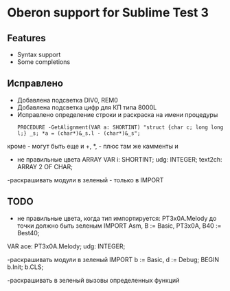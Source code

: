 # Oberon support for Sublime Test 3

## Features

* Syntax support
* Some completions

## Исправлено
- Добавлена подсветка DIV0, REM0
- Добавлена подсветка цифр для КП типа 8000L
- Исправлено определение строки и раскраска на имени процедуры
  ```
  PROCEDURE -GetAlignment(VAR a: SHORTINT) "struct {char c; long long l;} _s; *a = (char*)&_s.l - (char*)&_s";
  ```
 кроме - могут быть еще и +, \*, -
 плюс там же камменты и 

- не правильные цвета ARRAY
VAR
  i: SHORTINT; udg: INTEGER; text2ch: ARRAY 2 OF CHAR;

-раскрашивать модули в зеленый - только в IMPORT

## TODO
	
- не правильные цвета, когда тип импортируется: PT3x0A.Melody до точки должно быть зеленым
IMPORT Asm, B := Basic, PT3x0A, B40 := Best40;

VAR
  ace: PT3x0A.Melody; udg: INTEGER;
	
-раскрашивать модули в зеленый
IMPORT b := Basic, d := Debug;
BEGIN
  b.Init; b.CLS;

-раскрашивать в зеленый вызовы определенных функций

